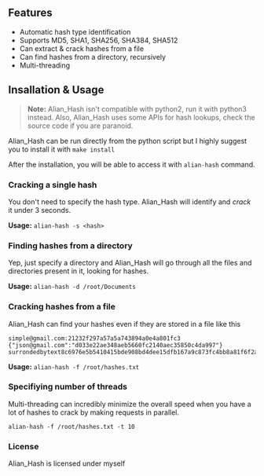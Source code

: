 
## Features
- Automatic hash type identification
- Supports MD5, SHA1, SHA256, SHA384, SHA512
- Can extract & crack hashes from a file
- Can find hashes from a directory, recursively
- Multi-threading

## Insallation & Usage
> **Note:** Alian_Hash isn't compatible with python2, run it with python3 instead.
> Also, Alian_Hash uses some APIs for hash lookups, check the source code if you are paranoid.

Alian_Hash can be run directly from the python script but I highly suggest you to install it with `make install`

After the installation, you will be able to access it with `alian-hash` command.

### Cracking a single hash

You don't need to specify the hash type. Alian_Hash will identify and *crack* it under 3 seconds.

**Usage:** `alian-hash -s <hash>`
### Finding hashes from a directory

Yep, just specify a directory and Alian_Hash will go through all the files and directories present in it, looking for hashes.

**Usage:** `alian-hash -d /root/Documents`
### Cracking hashes from a file

Alian_Hash can find your hashes even if they are stored in a file like this
```
simple@gmail.com:21232f297a57a5a743894a0e4a801fc3
{"json@gmail.com":"d033e22ae348aeb5660fc2140aec35850c4da997"}
surrondedbytext8c6976e5b5410415bde908bd4dee15dfb167a9c873fc4bb8a81f6f2ab448a918surrondedbytext
```

**Usage:** `alian-hash -f /root/hashes.txt`

### Specifiying number of threads

Multi-threading can incredibly minimize the overall speed when you have a lot of hashes to crack by making requests in parallel.

`alian-hash -f /root/hashes.txt -t 10`

### License
Alian_Hash is licensed under myself
